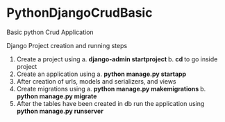 # PythonDjangoCrudBasic
Basic python Crud Application

Django Project creation and running steps
1. Create a project using
a. **django-admin startproject <projectname>**
b. **cd <projectname>** to go inside project
2. Create an application using
a. **python manage.py startapp <appname>**
3. After creation of urls, models and serializers, and views
4. Create migrations using
a. **python manage.py makemigrations <appname>**
b. **python manage.py migrate**
5. After the tables have been created in db run the application using
**python manage.py runserver**
